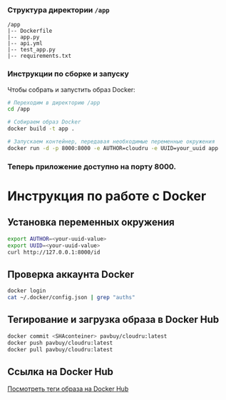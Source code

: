 ### Структура директории `/app`

```
/app
|-- Dockerfile
|-- app.py
|-- api.yml
|-- test_app.py
|-- requirements.txt
```

### Инструкции по сборке и запуску

Чтобы собрать и запустить образ Docker:

```bash
# Переходим в директорию /app
cd /app

# Собираем образ Docker
docker build -t app .

# Запускаем контейнер, передавая необходимые переменные окружения
docker run -d -p 8000:8000 -e AUTHOR=cloudru -e UUID=your_uuid app
```

### Теперь приложение доступно на порту 8000.

# Инструкция по работе с Docker
## Установка переменных окружения
```bash
export AUTHOR=<your-uuid-value>
export UUID=<your-uuid-value>
curl http://127.0.0.1:8000/id
```
## Проверка аккаунта Docker
```bash
docker login
cat ~/.docker/config.json | grep "auths"
```
## Тегирование и загрузка образа в Docker Hub
```bash
docker commit <SHAconteiner> pavbuy/cloudru:latest
docker push pavbuy/cloudru:latest
docker pull pavbuy/cloudru:latest
```
## Ссылка на Docker Hub
[Посмотреть теги образа на Docker Hub](https://hub.docker.com/r/pavbuy/cloudru/tags)